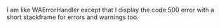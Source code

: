 I am like WAErrorHandler except that I display the code 500 error with a short stackframe for errors and warnings too.